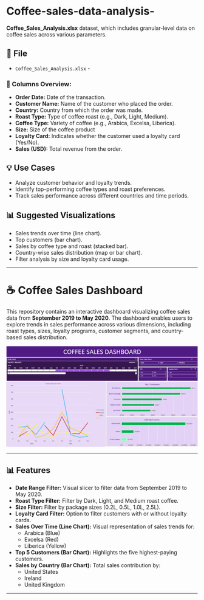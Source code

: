 # Coffee-sales-data-analysis-

**Coffee_Sales_Analysis.xlsx** dataset, which includes granular-level data on coffee sales across various parameters.

## 📁 File

- `Coffee_Sales_Analysis.xlsx` -

### 📌 Columns Overview:

- **Order Date:** Date of the transaction.
- **Customer Name:** Name of the customer who placed the order.
- **Country:** Country from which the order was made.
- **Roast Type:** Type of coffee roast (e.g., Dark, Light, Medium).
- **Coffee Type:** Variety of coffee (e.g., Arabica, Excelsa, Liberica).
- **Size:** Size of the coffee product
- **Loyalty Card:** Indicates whether the customer used a loyalty card (Yes/No).
- **Sales (USD):** Total revenue from the order.

## 💡 Use Cases

- Analyze customer behavior and loyalty trends.
- Identify top-performing coffee types and roast preferences.
- Track sales performance across different countries and time periods.

## 📊 Suggested Visualizations

- Sales trends over time (line chart).
- Top customers (bar chart).
- Sales by coffee type and roast (stacked bar).
- Country-wise sales distribution (map or bar chart).
- Filter analysis by size and loyalty card usage.

---


# ☕ Coffee Sales Dashboard

This repository contains an interactive dashboard visualizing coffee sales data from **September 2019 to May 2020**. The dashboard enables users to explore trends in sales performance across various dimensions, including roast types, sizes, loyalty programs, customer segments, and country-based sales distribution.

![Coffee Sales Dashboard](./Coffee_sales_dashboard.png)

---

## 📊 Features

- **Date Range Filter:** Visual slicer to filter data from September 2019 to May 2020.
- **Roast Type Filter:** Filter by Dark, Light, and Medium roast coffee.
- **Size Filter:** Filter by package sizes (0.2L, 0.5L, 1.0L, 2.5L).
- **Loyalty Card Filter:** Option to filter customers with or without loyalty cards.
- **Sales Over Time (Line Chart):** Visual representation of sales trends for:
  - Arabica (Blue)
  - Excelsa (Red)
  - Liberica (Yellow)
- **Top 5 Customers (Bar Chart):** Highlights the five highest-paying customers.
- **Sales by Country (Bar Chart):** Total sales contribution by:
  - United States
  - Ireland
  - United Kingdom

---



